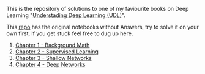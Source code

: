 This is the repository of solutions to one of my faviourite books on Deep Learning "[Understading Deep Learning (UDL)](https://udlbook.github.io/udlbook/)".

This [repo](https://github.com/udlbook/udlbook/tree/main/Notebooks) has the original notebooks without Answers, try to solve it on your own first, if you get stuck feel free to dug up here.

1. [Chapter 1 - Background Math](./01_BackgroundMath/)
2. [Chapter 2 - Supervised Learning](./02_Supervised_Learning/)
3. [Chapter 3 - Shallow Networks](./03_Shallow_Networks/)
4. [Chapter 4 - Deep Networks](./04_Deep_Networks/)
